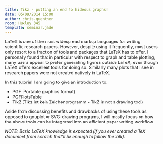 ```yaml
---
title: Tikz - putting an end to hideous graphs!
date: 05/09/2014 15:00
author: chris-guenther
room: Huxley 345
template: seminar.jade
---
```

LaTeX is one of the most widespread markup languages for writing
scientific research papers. However, despite using it frequently, most
users only resort to a fraction of tools and packages that LaTeX has to
offer. I personally found that in particular with respect to graph and
table plotting, many users appear to prefer generating figures outside
LaTeX, even though LaTeX offers excellent tools for doing so. Similarly
many plots that I see in research papers were not created natively in
LaTeX.

In this tutorial I am going to give an introduction to:
* PGF (Portable graphics format)
* PGFPlotsTable
* TikZ (Tikz ist kein Zeichenprogramm - TikZ is not a drawing tool)

Aside from discussing benefits and drawbacks of using these tools as
opposed to gnuplot or SVG-drawing programs, I will mostly focus on how
the above tools can be integrated into an efficient paper writing
workflow.

<span class="more"></span>

_NOTE: Basic LaTeX knowledge is expected (if you ever created a
TeX document from scratch that’ll be enough to follow the talk)._
